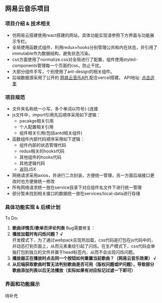 ## 网易云音乐项目  

### 项目介绍 & 技术相关  
- 仿网易云搭建使用react搭建的网站，具体功能实现请参照下方界面与功能展示专栏。
- 全局使用函数式组件，利用redux+hooks分别管理公共和内在状态，并引用了immutable作为数据结构，避免状态污染。
- css方面使用了normalize.css对全局进行了配置，组件使用styled-components管理每一个页面的css，防止干扰。
- 大部分组件手写，个别使用了ant-design的相关组件。
- 后端数据源采用了公开的 [网易云音乐API ](https://binaryify.github.io/NeteaseCloudMusicApi/#/ "网易云音乐api")配合vercel搭建。
API地址: [点击这里](https://netease-cloud-music-api-chi-navy.vercel.app/ "点击这里")

### 项目规范
- 文件夹名称统一小写，多个单词以符号(-)连接
- js文件中，import引用先后顺序采用如下逻辑：
  - pacakge相关引用
  - 个人配置相关引用
  - 组件相关引用(包括antd相关组件)
- 函数组件内部代码顺序采用如下逻辑：
  - 组件内部的状态管理代码
  - redux相关的hooks代码
  - 其他组件的hooks代码
  - 其他逻辑代码
  - 返回JSX
- 网络请求采用axios，并进行二次封装，方便统一管理，另一方面后端接口更改时也方便做统一修改
- 所有网络请求统一放在service目录下对应组件名文件下进行统一管理
- 部分暂未找到相关接口的数据统一放在services/local-data进行存储

### 具体功能实现 & 后续计划  
To Do:
1. **歌曲详情页/歌单页评论列表**
Bug需要修复：
1. **播放加载时有闪烁问题？ √**  
   开发模式下，为了通过webpack实现热加载，css代码是打包在js代码中的，并动态打到页面上，从而元素重绘引起了闪烁。在生产模式下，css代码会单独打包到独立的文件并置于head标签内，从而不会出现闪烁问题。
2. **播放器正在播放时点击同一个按钮如何重置当前歌曲？（网易云音乐效果） √** 
3. **从后端获取歌曲时暂无法判别歌曲是否可用（版权问题或IP问题），导致部分歌曲添加列表以后无法播放（实际如果有对应标记过滤一下即可）** 

### 界面和功能展示
待补充